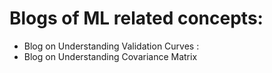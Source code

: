# Blogs of ML related concepts:
- Blog on Understanding Validation Curves : 
- Blog on Understanding Covariance Matrix
